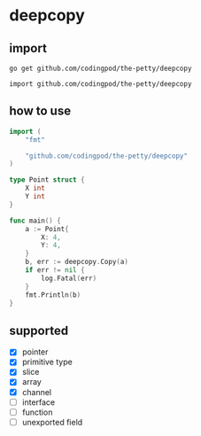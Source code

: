 # deepcopy

## import

`go get github.com/codingpod/the-petty/deepcopy`

`import github.com/codingpod/the-petty/deepcopy`

## how to use

```go
import (
    "fmt"

    "github.com/codingpod/the-petty/deepcopy"
)

type Point struct {
    X int
    Y int
}

func main() {
    a := Point{
        X: 4,
        Y: 4,
    }
    b, err := deepcopy.Copy(a)
    if err != nil {
        log.Fatal(err)
    }
    fmt.Println(b)
}
```

## supported

* [X] pointer
* [X] primitive type
* [X] slice
* [X] array
* [X] channel
* [ ] interface
* [ ] function
* [ ] unexported field